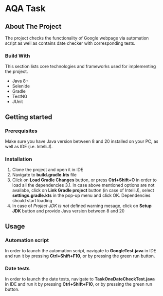 # AQA Task

## About The Project
The project checks the functionality of Google webpage via automation script as well as contains date checker with corresponding tests.

### Build With
This section lists core technologies and frameworks used for implementing the project. 
* Java 8+
* Selenide
* Gradle
* TestNG
* JUnit

## Getting started

### Prerequisites
Make sure you have Java version between 8 and 20 installed on your PC, as well as IDE (i.e. IntelliJ).

### Installation
1. Clone the project and open it in IDE
2. Navigate to **build.gradle.kts** file
3. Click on **Load Gradle Changes** button, or press **Ctrl+Shift+O** in order to load all the dependencies
3.1. In case above mentioned options are not availabe, click on **Link Gradle project** button (in case of IntelliJ), select **settings.gradle.kts** in the pop-up menu and click OK. Dependencies should start loading
4. In case of _Project JDK is not_ defined warning mesage, click on **Setup JDK** button and provide Java version between 8 and 20 

## Usage
### Automation script
In order to launch the automation script, navigate to **GoogleTest.java** in IDE and run it by pressing **Ctrl+Shift+F10**, or by pressing the green run button.
### Date tests
In order to launch the date tests, navigate to **TaskOneDateCheckTest.java** in IDE and run it by pressing **Ctrl+Shift+F10**, or by pressing the green run button.

